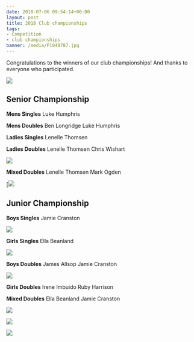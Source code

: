 ```yaml
---
date: 2018-07-06 09:54:14+00:00
layout: post
title: 2018 Club championships
tags:
- Competition
- club championships
banner: /media/P1040787.jpg
---
```


Congratulations to the winners of our club championships! And thanks to everyone who participated.

![](/media/P1040787.jpg)

## Senior Championship

**Mens Singles**
Luke Humphris

**Mens Doubles**
Ben Longridge
Luke Humphris

**Ladies Singles**
Lenelle Thomsen

**Ladies Doubles**
Lenelle Thomsen
Chris Wishart

![](/media/Ladies-doubles.jpg)

**Mixed Doubles**
Lenelle Thomsen
Mark Ogden

[![](/media/Mixed-2018.jpg)

## Junior Championship

**Boys Singles**
Jamie Cranston

![](/media/Boys-singles-2018.jpg)

**Girls Singles**
Ella Beanland

![](/media/Girls-singles-2018.jpg)

**Boys Doubles**
James Allsop
Jamie Cranston

![](/media/P1040817.jpg)

**Girls Doubles**
Irene Imbuido
Ruby Harrison

**Mixed Doubles**
Ella Beanland
Jamie Cranston

![](/media/Junior-doubles-2018.jpg)

![](/media/P1040830.jpg)

![](/media/P1040825.jpg)
